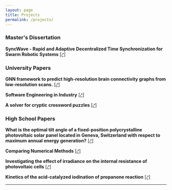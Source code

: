 ```yaml
---
layout: page
title: Projects
permalink: /projects/
---
```


### Master's Dissertation

**SyncWave - Rapid and Adaptive Decentralized Time Synchronization for Swarm Robotic Systems** [[⤤]](/assets/SyncWave_-_Rapid_and_Adaptive_Decentralized_Time_Synchronization_for_Swarm_Robotic_Systems.pdf)

### University Papers

**GNN framework to predict high-resolution brain connectivity graphs from low-resolution scans.** [[⤤]](/assets/Deep_Graph-Based_Learning_Project_Report.pdf)

**Software Engineering in Industry** [[⤤]](/assets/Software_Engineering_for_Industry_Final_Report.pdf)

**A solver for cryptic crossword puzzles** [[⤤]](/assets/CrypticCrosswordReport.pdf)

### High School Papers

**What is the optimal tilt angle of a fixed-position polycrystalline photovoltaic solar panel located in Geneva, Switzerland with respect to maximum annual energy generation?** [[⤤]](/assets/EEV8.pdf)

**Comparing Numerical Methods** [[⤤]](/assets/Maths_IA_Luca_Mehl.pdf)

**Investigating the effect of irradiance on the internal resistance of photovoltaic cells** [[⤤]](/assets/Physics_IA_-_Luca_Mehl.pdf)

**Kinetics of the acid-catalyzed iodination of propanone reaction** [[⤤]](/assets/Chem_IA_-_Luca_Mehl.pdf)

---
